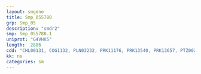 ```yaml
---
layout: smgene
title: Smp_055780
grp: Smp_05
description: "smdr2"
smp: Smp_055780.1
uniprot: "G4VHK5"
length:  2886
cdd: "CHL00131, COG1132, PLN03232, PRK11176, PRK13540, PRK13657, PTZ00265, TIGR00958, TIGR01189, TIGR01277, cd03249, cl00549, cl21455, pfam00005, pfam00664, smart00382"
kk: ns
categories: sm
---
```

